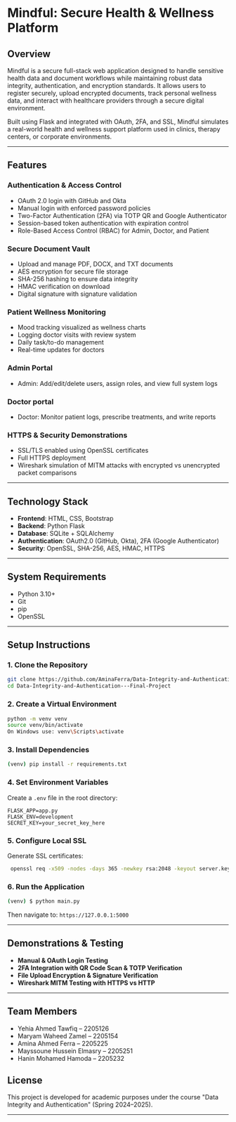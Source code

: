 # Mindful: Secure Health & Wellness Platform

## Overview
Mindful is a secure full-stack web application designed to handle sensitive health data and document workflows while maintaining robust data integrity, authentication, and encryption standards. It allows users to register securely, upload encrypted documents, track personal wellness data, and interact with healthcare providers through a secure digital environment.

Built using Flask and integrated with OAuth, 2FA, and SSL, Mindful simulates a real-world health and wellness support platform used in clinics, therapy centers, or corporate environments.

---

## Features

### Authentication & Access Control
- OAuth 2.0 login with GitHub and Okta
- Manual login with enforced password policies
- Two-Factor Authentication (2FA) via TOTP QR and Google Authenticator
- Session-based token authentication with expiration control
- Role-Based Access Control (RBAC) for Admin, Doctor, and Patient

### Secure Document Vault
- Upload and manage PDF, DOCX, and TXT documents
- AES encryption for secure file storage
- SHA-256 hashing to ensure data integrity
- HMAC verification on download
- Digital signature with signature validation

### Patient Wellness Monitoring
- Mood tracking visualized as wellness charts
- Logging doctor visits with review system
- Daily task/to-do management
- Real-time updates for doctors

### Admin Portal
- Admin: Add/edit/delete users, assign roles, and view full system logs

### Doctor portal
- Doctor: Monitor patient logs, prescribe treatments, and write reports

### HTTPS & Security Demonstrations
- SSL/TLS enabled using OpenSSL certificates
- Full HTTPS deployment
- Wireshark simulation of MITM attacks with encrypted vs unencrypted packet comparisons

---

## Technology Stack
- **Frontend**: HTML, CSS, Bootstrap
- **Backend**: Python Flask
- **Database**: SQLite + SQLAlchemy
- **Authentication**: OAuth2.0 (GitHub, Okta), 2FA (Google Authenticator)
- **Security**: OpenSSL, SHA-256, AES, HMAC, HTTPS

---

## System Requirements
- Python 3.10+
- Git
- pip
- OpenSSL

---

## Setup Instructions

### 1. Clone the Repository
```bash
git clone https://github.com/AminaFerra/Data-Integrity-and-Authentication---Final-Project.git
cd Data-Integrity-and-Authentication---Final-Project
```

### 2. Create a Virtual Environment
```bash
python -m venv venv
source venv/bin/activate  
On Windows use: venv\Scripts\activate
```

### 3. Install Dependencies
```bash
(venv) pip install -r requirements.txt
```

### 4. Set Environment Variables
Create a `.env` file in the root directory:
```env
FLASK_APP=app.py
FLASK_ENV=development
SECRET_KEY=your_secret_key_here
```

### 5. Configure Local SSL
Generate SSL certificates:
```bash
 openssl req -x509 -nodes -days 365 -newkey rsa:2048 -keyout server.key -out server.crt
```

### 6. Run the Application
```bash
(venv) $ python main.py
```
Then navigate to: `https://127.0.0.1:5000`

---

## Demonstrations & Testing
- **Manual & OAuth Login Testing**
- **2FA Integration with QR Code Scan & TOTP Verification**
- **File Upload Encryption & Signature Verification**
- **Wireshark MITM Testing with HTTPS vs HTTP**

---
## Team Members
- Yehia Ahmed Tawfiq – 2205126  
- Maryam Waheed Zamel – 2205154  
- Amina Ahmed Ferra – 2205225  
- Mayssoune Hussein Elmasry – 2205251  
- Hanin Mohamed Hamoda – 2205232

## License
This project is developed for academic purposes under the course "Data Integrity and Authentication" (Spring 2024–2025).

---